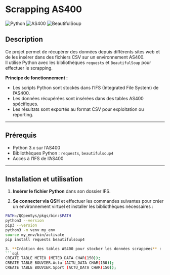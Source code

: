 # Scrapping AS400

![Python](https://img.shields.io/badge/Python-3.9-blue)
![AS400](https://img.shields.io/badge/AS400-V7R3-orange)
![BeautifulSoup](https://img.shields.io/badge/Library-BeautifulSoup4-green)

## Description

Ce projet permet de récupérer des données depuis différents sites web et de les insérer dans des fichiers CSV sur un environnement AS400.  
Il utilise Python avec les bibliothèques `requests` et `BeautifulSoup` pour effectuer le scrapping.

**Principe de fonctionnement :**

- Les scripts Python sont stockés dans l’IFS (Integrated File System) de l’AS400.  
- Les données récupérées sont insérées dans des tables AS400 spécifiques.  
- Les résultats sont exportés au format CSV pour exploitation ou reporting.

---

## Prérequis

- Python 3.x sur l’AS400  
- Bibliothèques Python : `requests`, `beautifulsoup4`  
- Accès à l’IFS de l’AS400  

---

## Installation et utilisation

1. **Insérer le fichier Python** dans son dossier IFS.  

2. **Se connecter via QSH** et effectuer les commandes suivantes pour créer un environnement virtuel et installer les bibliothèques nécessaires :  
```sh
PATH=/QOpenSys/pkgs/bin:$PATH
python3 --version
pip3 --version
python3 -m venv my_env
source my_env/bin/activate
pip install requests beautifulsoup4

3. **Création des tables AS400 pour stocker les données scrappées** :
```sql
CREATE TABLE METEO (METEO_DATA CHAR(150));
CREATE TABLE BOUVIER.Actu (ACTU_DATA CHAR(150));
CREATE TABLE BOUVIER.Sport (ACTU_DATA CHAR(150));
